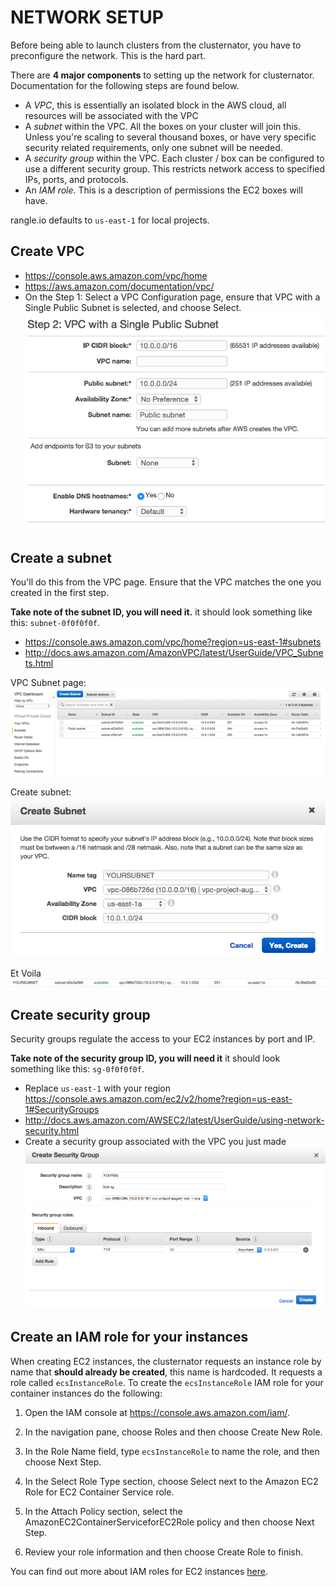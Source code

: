 # NETWORK SETUP

Before being able to launch clusters from the clusternator, you have to
preconfigure the network. This is the hard part.


There are **4 major components** to setting up the network for clusternator.
Documentation for the following steps are found below.
- A *VPC*, this is essentially an isolated block in the AWS cloud, all resources
  will be associated with the VPC
- A *subnet* within the VPC. All the boxes on your cluster will join this.
  Unless you're scaling to several thousand boxes, or have very specific
  security related requirements, only one subnet will be needed.
- A *security group* within the VPC. Each cluster / box can be configured
  to use a different security group. This restricts network access to
  specified IPs, ports, and protocols.
- An *IAM role*. This is a description of permissions the EC2 boxes will have.


rangle.io defaults to `us-east-1` for local projects.


## Create VPC
- https://console.aws.amazon.com/vpc/home
- https://aws.amazon.com/documentation/vpc/
- On the Step 1: Select a VPC Configuration page, ensure that VPC with a Single Public Subnet is selected, and choose Select.
![VPC page](scrots/vpc_setup_1.png)


## Create a subnet

You'll do this from the VPC page. Ensure that the VPC matches the one
you created in the first step.


**Take note of the subnet ID, you will need it.** it should look
something like this: `subnet-0f0f0f0f`.


- https://console.aws.amazon.com/vpc/home?region=us-east-1#subnets
- http://docs.aws.amazon.com/AmazonVPC/latest/UserGuide/VPC_Subnets.html

VPC Subnet page:
![VPC Subnet page](scrots/subnet_1.png)

Create subnet:
![Create subnet](scrots/subnet_2.png)

Et Voila
![Create subnet](scrots/subnet_3.png)



## Create security group

Security groups regulate the access to your EC2 instances by port and IP.


**Take note of the security group ID, you will need it** it should look
something like this: `sg-0f0f0f0f`.


- Replace `us-east-1` with your region https://console.aws.amazon.com/ec2/v2/home?region=us-east-1#SecurityGroups
- http://docs.aws.amazon.com/AWSEC2/latest/UserGuide/using-network-security.html
- Create a security group associated with the VPC you just made
![Security Group](scrots/security_group_1.png)



## Create an IAM role for your instances

When creating EC2 instances, the clusternator requests an instance role
by name that **should already be created**, this name is hardcoded. It requests
a role called `ecsInstanceRole`. To create the `ecsInstanceRole` IAM role for your container instances do the following:


1. Open the IAM console at https://console.aws.amazon.com/iam/.

2. In the navigation pane, choose Roles and then choose Create New Role.

3. In the Role Name field, type `ecsInstanceRole` to name the role, and then choose Next Step.

4. In the Select Role Type section, choose Select next to the Amazon EC2 Role for EC2 Container Service role.

5. In the Attach Policy section, select the AmazonEC2ContainerServiceforEC2Role policy and then choose Next Step.

6. Review your role information and then choose Create Role to finish.


You can find out more about IAM roles for EC2 instances
[here](http://docs.aws.amazon.com/AWSEC2/latest/UserGuide/iam-roles-for-amazon-ec2.html).
